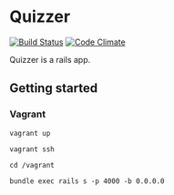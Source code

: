 # Quizzer
[![Build Status](https://travis-ci.org/nmuzychuk/quizzer.svg?branch=master)](https://travis-ci.org/nmuzychuk/quizzer)
[![Code Climate](https://codeclimate.com/github/nmuzychuk/quizzer/badges/gpa.svg)](https://codeclimate.com/github/nmuzychuk/quizzer)

Quizzer is a rails app.

## Getting started
### Vagrant
```console
vagrant up
```
```console
vagrant ssh
```
```console
cd /vagrant
```
```console
bundle exec rails s -p 4000 -b 0.0.0.0
```
